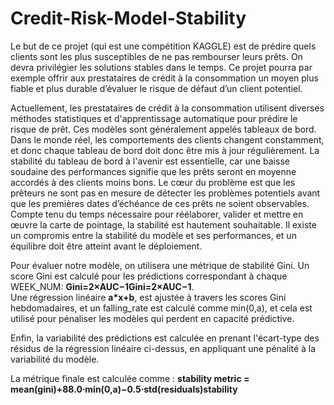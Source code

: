# Credit-Risk-Model-Stability

Le but de ce projet (qui est une compétition KAGGLE) est de prédire quels clients sont les plus susceptibles de ne pas rembourser leurs prêts. On devra privilégier les solutions stables dans le temps.
Ce projet pourra par exemple offrir aux prestataires de crédit à la consommation un moyen plus fiable et plus durable d’évaluer le risque de défaut d’un client potentiel.

Actuellement, les prestataires de crédit à la consommation utilisent diverses méthodes statistiques et d'apprentissage automatique pour prédire le risque de prêt. Ces modèles sont généralement appelés tableaux de bord. Dans le monde réel, les comportements des clients changent constamment, et donc chaque tableau de bord doit donc être mis à jour régulièrement. La stabilité du tableau de bord à l'avenir est essentielle, car une baisse soudaine des performances signifie que les prêts seront en moyenne accordés à des clients moins bons. Le cœur du problème est que les prêteurs ne sont pas en mesure de détecter les problèmes potentiels avant que les premières dates d’échéance de ces prêts ne soient observables. Compte tenu du temps nécessaire pour réélaborer, valider et mettre en œuvre la carte de pointage, la stabilité est hautement souhaitable. Il existe un compromis entre la stabilité du modèle et ses performances, et un équilibre doit être atteint avant le déploiement.

Pour évaluer notre modèle, on utilisera une métrique de stabilité Gini. Un score Gini est calculé pour les prédictions correspondant à chaque WEEK_NUM: **Gini=2×AUC−1Gini=2×AUC−1**.\
Une régression linéaire **a*x+b**, est ajustée à travers les scores Gini hebdomadaires, et un falling_rate est calculé comme min⁡(0,a), et cela est utilisé pour pénaliser les modèles qui perdent en capacité prédictive.

Enfin, la variabilité des prédictions est calculée en prenant l'écart-type des résidus de la régression linéaire ci-dessus, en appliquant une pénalité à la variabilité du modèle.

La métrique finale est calculée comme : **stability metric = mean(gini)+88.0⋅min⁡(0,a)−0.5⋅std(residuals)stability**
